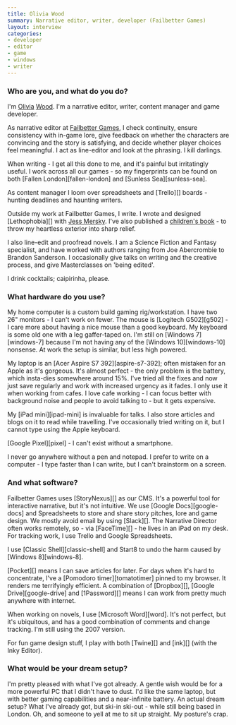 ```yaml
---
title: Olivia Wood
summary: Narrative editor, writer, developer (Failbetter Games)
layout: interview
categories:
- developer
- editor
- game
- windows
- writer
---
```


### Who are you, and what do you do?

I'm [Olivia](https://twitter.com/babelfishwars "Olivia's Twitter account.") [Wood](http://www.oliviawood.co.uk/ "Olivia's website."). I'm a narrative editor, writer, content manager and game developer. 

As narrative editor at [Failbetter Games](http://www.failbettergames.com/ "An interactive narrative games studio."), I check continuity, ensure consistency with in-game lore, give feedback on whether the characters are convincing and the story is satisfying, and decide whether player choices feel meaningful. I act as line-editor and look at the phrasing. I kill darlings.

When writing - I get all this done to me, and it's painful but irritatingly useful. I work across all our games - so my fingerprints can be found on both [Fallen London][fallen-london] and [Sunless Sea][sunless-sea].

As content manager I loom over spreadsheets and [Trello][] boards - hunting deadlines and haunting writers.

Outside my work at Failbetter Games, I write. I wrote and designed [Lethophobia][] with [Jess Mersky](https://womentoringproject.co.uk/multidisciplinary-editor-fiction-and-non-fiction-writers/jess-mersky/ "Jess' WoMentoring Project page."). I've also published a [children's book](https://www.amazon.co.uk/Little-Bear-said-Grah-Olivia/dp/1515125092 "Olivia's children's book on Amazon.") - to throw my heartless exterior into sharp relief.

I also line-edit and proofread novels. I am a Science Fiction and Fantasy specialist, and have worked with authors ranging from Joe Abercrombie to Brandon Sanderson. I occasionally give talks on writing and the creative process, and give Masterclasses on 'being edited'. 

I drink cocktails; caipirinha, please. 

### What hardware do you use?

My home computer is a custom build gaming rig/workstation. I have two 26" monitors - I can't work on fewer. The mouse is [Logitech G502][g502] - I care more about having a nice mouse than a good keyboard. My keyboard is some old one with a leg gaffer-taped on. I'm still on [Windows 7][windows-7] because I'm not having any of the [Windows 10][windows-10] nonsense. At work the setup is similar, but less high powered. 

My laptop is an [Acer Aspire S7 392][aspire-s7-392]; often mistaken for an Apple as it's gorgeous. It's almost perfect - the only problem is the battery, which insta-dies somewhere around 15%. I've tried all the fixes and now just save regularly and work with increased urgency as it fades. I only use it when working from cafes. I love cafe working - I can focus better with background noise and people to avoid talking to - but it gets expensive. 

My [iPad mini][ipad-mini] is invaluable for talks. I also store articles and blogs on it to read while travelling. I've occasionally tried writing on it, but I cannot type using the Apple keyboard.

[Google Pixel][pixel] - I can't exist without a smartphone. 

I never go anywhere without a pen and notepad. I prefer to write on a computer - I type faster than I can write, but I can't brainstorm on a screen.

### And what software?

Failbetter Games uses [StoryNexus][] as our CMS. It's a powerful tool for interactive narrative, but it's not intuitive. We use [Google Docs][google-docs] and Spreadsheets to store and share story pitches, lore and game design. We mostly avoid email by using [Slack][]. The Narrative Director often works remotely, so - via [FaceTime][] - he lives in an iPad on my desk. For tracking work, I use Trello and Google Spreadsheets. 

I use [Classic Shell][classic-shell] and Start8 to undo the harm caused by [Windows 8][windows-8].

[Pocket][] means I can save articles for later. For days when it's hard to concentrate, I've a [Pomodoro timer][tomatotimer] pinned to my browser. It renders me terrifyingly efficient. A combination of [Dropbox][], [Google Drive][google-drive] and [1Password][] means I can work from pretty much anywhere with internet.

When working on novels, I use [Microsoft Word][word]. It's not perfect, but it's ubiquitous, and has a good combination of comments and change tracking. I'm still using the 2007 version. 

For fun game design stuff, I play with both [Twine][] and [ink][] (with the Inky Editor). 

### What would be your dream setup?

I'm pretty pleased with what I've got already. A gentle wish would be for a more powerful PC that I didn't have to dust. I'd like the same laptop, but with better gaming capabilities and a near-infinite battery. An actual dream setup? What I've already got, but ski-in ski-out - while still being based in London. Oh, and someone to yell at me to sit up straight. My posture's crap.